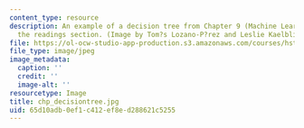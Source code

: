```yaml
---
content_type: resource
description: An example of a decision tree from Chapter 9 (Machine Learning I) of
  the readings section. (Image by Tom?s Lozano-P?rez and Leslie Kaelbling.)
file: https://ol-ocw-studio-app-production.s3.amazonaws.com/courses/hst-947-medical-artificial-intelligence-spring-2005/65d10adb0ef1c412ef8ed288621c5255_chp_decisiontree.jpg
file_type: image/jpeg
image_metadata:
  caption: ''
  credit: ''
  image-alt: ''
resourcetype: Image
title: chp_decisiontree.jpg
uid: 65d10adb-0ef1-c412-ef8e-d288621c5255
---
```

